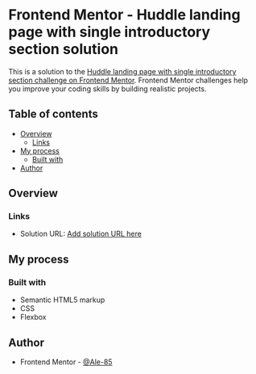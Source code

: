 # Frontend Mentor - Huddle landing page with single introductory section solution

This is a solution to the [Huddle landing page with single introductory section challenge on Frontend Mentor](https://www.frontendmentor.io/challenges/huddle-landing-page-with-a-single-introductory-section-B_2Wvxgi0). Frontend Mentor challenges help you improve your coding skills by building realistic projects. 

## Table of contents

- [Overview](#overview)
  - [Links](#links)
- [My process](#my-process)
  - [Built with](#built-with)
- [Author](#author)


## Overview


### Links

- Solution URL: [Add solution URL here](https://your-solution-url.com)

## My process

### Built with

- Semantic HTML5 markup
- CSS 
- Flexbox


## Author

- Frontend Mentor - [@Ale-85](https://www.frontendmentor.io/profile/Ale-85)

